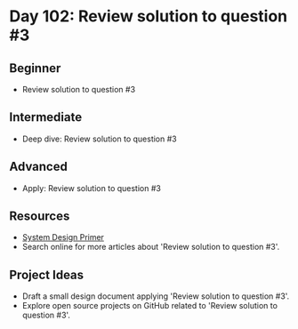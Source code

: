 # Day 102: Review solution to question #3

## Beginner
- Review solution to question #3

## Intermediate
- Deep dive: Review solution to question #3

## Advanced
- Apply: Review solution to question #3

## Resources
- [System Design Primer](https://github.com/donnemartin/system-design-primer/search?q=Review+solution+to+question+%233)
- Search online for more articles about 'Review solution to question #3'.

## Project Ideas
- Draft a small design document applying 'Review solution to question #3'.
- Explore open source projects on GitHub related to 'Review solution to question #3'.
